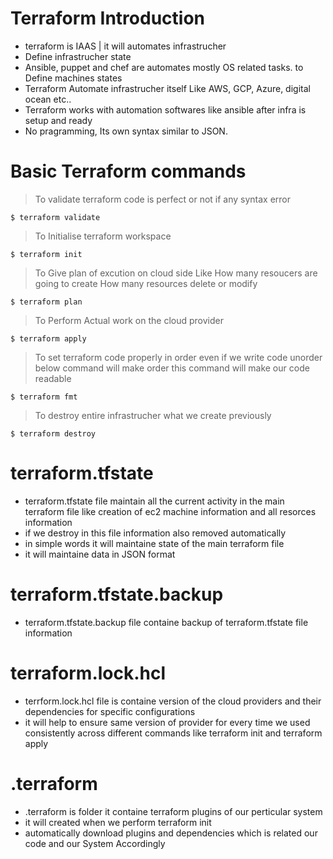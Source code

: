 # Terraform Introduction

* terraform is IAAS | it will automates infrastrucher
* Define infrastrucher state 
* Ansible, puppet and chef are automates mostly OS related tasks. to Define machines states 
* Terraform Automate infrastrucher itself Like AWS, GCP, Azure, digital ocean etc..
* Terraform works with automation softwares like ansible after infra is setup and ready 
* No pragramming, Its own syntax similar to JSON. 

# Basic Terraform commands

> To validate terraform code is perfect or not if any syntax error
	
    $ terraform validate 

> To Initialise terraform workspace 	
	
    $ terraform init 
	
> To Give plan of excution on cloud side Like How many resoucers are going to create How many resources delete or modify 

	$ terraform plan 

> To Perform Actual work on the cloud provider 
	
    $ terraform apply 
	
> To set terraform code properly in order even if we write code unorder below command will make order this command will make our code readable 
	
    $ terraform fmt 
	
> To destroy entire infrastrucher what we create previously 
	
    $ terraform destroy 
	
    
# terraform.tfstate 

* terraform.tfstate file maintain all the current activity in the main terraform file like creation of ec2 machine information and all resorces information 
* if we destroy in this file information also removed automatically 
* in simple words it will maintaine state of the main terraform file 
* it will maintaine data in JSON format 

# terraform.tfstate.backup 

* terraform.tfstate.backup file containe backup of terraform.tfstate file information   

# terraform.lock.hcl

* terrform.lock.hcl file is containe version of the cloud providers and their dependencies for specific configurations 
* it will help to ensure same version of provider for every time we used consistently across different commands like terraform init and terraform apply 

# .terraform 

* .terraform is folder it containe terraform plugins of our perticular system 
* it will created when we perform terraform init 
* automatically download plugins and dependencies which is related our code and our System Accordingly  


	
	
